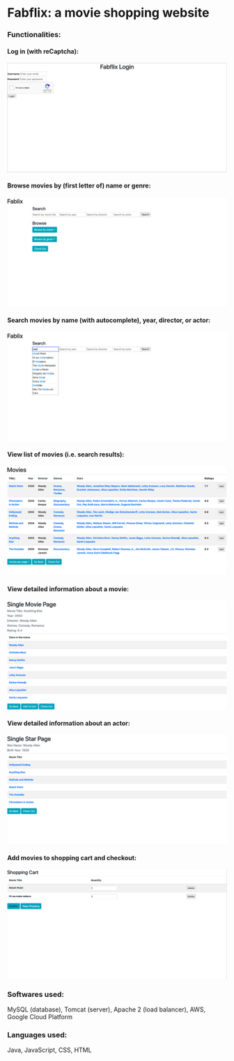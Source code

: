 # Fabflix: a movie shopping website
### Functionalities:
#### Log in (with reCaptcha):
![log in](https://github.com/Mescetina/Fabflix/blob/master/screenshots/login.png)
#### Browse movies by (first letter of) name or genre:
![browse movies](https://github.com/Mescetina/Fabflix/blob/master/screenshots/browse-movies.png)
#### Search movies by name (with autocomplete), year, director, or actor:
![search movies](https://github.com/Mescetina/Fabflix/blob/master/screenshots/search-movies.png)
#### View list of movies (i.e. search results):
![movie list](https://github.com/Mescetina/Fabflix/blob/master/screenshots/movie-list.png)
#### View detailed information about a movie:
![single movie](https://github.com/Mescetina/Fabflix/blob/master/screenshots/single-movie.png)
#### View detailed information about an actor:
![single star](https://github.com/Mescetina/Fabflix/blob/master/screenshots/single-star.png)
#### Add movies to shopping cart and checkout:
![checkout](https://github.com/Mescetina/Fabflix/blob/master/screenshots/checkout.png)
### Softwares used:
MySQL (database), Tomcat (server), Apache 2 (load balancer), AWS, Google Cloud Platform
### Languages used:
Java, JavaScript, CSS, HTML

